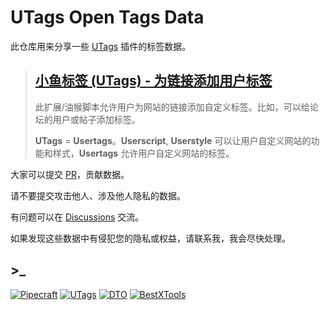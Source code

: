 # UTags Open Tags Data

此仓库用来分享一些 [UTags](https://github.com/utags/utags) 插件的标签数据。

> ## [小鱼标签 (UTags) - 为链接添加用户标签](https://github.com/utags/utags)
>
> 此扩展/油猴脚本允许用户为网站的链接添加自定义标签。比如，可以给论坛的用户或帖子添加标签。
>
> **UTags** = **Usertags**。**Userscript**, **Userstyle** 可以让用户自定义网站的功能和样式，**Usertags** 允许用户自定义网站的标签。

大家可以提交 [PR](https://github.com/utags/utags-open-tags-data/pulls)，贡献数据。

请不要提交攻击他人、涉及他人隐私的数据。

有问题可以在 [Discussions](https://github.com/utags/utags-open-tags-data/discussions) 交流。

如果发现这些数据中有侵犯您的隐私或权益，请联系我，我会尽快处理。

## >\_

[![Pipecraft](https://img.shields.io/badge/site-pipecraft-brightgreen)](https://www.pipecraft.net)
[![UTags](https://img.shields.io/badge/site-UTags-brightgreen)](https://utags.pipecraft.net)
[![DTO](https://img.shields.io/badge/site-DTO-brightgreen)](https://dto.pipecraft.net)
[![BestXTools](https://img.shields.io/badge/site-bestxtools-brightgreen)](https://www.bestxtools.com)
